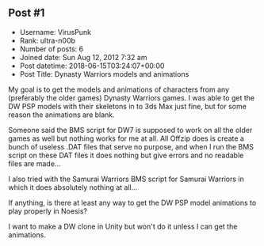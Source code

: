 ## Post #1
- Username: VirusPunk
- Rank: ultra-n00b
- Number of posts: 6
- Joined date: Sun Aug 12, 2012 7:32 am
- Post datetime: 2018-06-15T03:24:07+00:00
- Post Title: Dynasty Warriors models and animations

My goal is to get the models and animations of characters from any (preferably the older games) Dynasty Warriors games. I was able to get the DW PSP models with their skeletons in to 3ds Max just fine, but for some reason the animations are blank.

Someone said the BMS script for DW7 is supposed to work on all the older games as well but nothing works for me at all. All Offzip does is create a bunch of useless .DAT files that serve no purpose, and when I run the BMS script on these DAT files it does nothing but give errors and no readable files are made...

I also tried with the Samurai Warriors BMS script for Samurai Warriors in which it does absolutely nothing at all...

If anything, is there at least any way to get the DW PSP model animations to play properly in Noesis?

I want to make a DW clone in Unity but won't do it unless I can get the animations.
